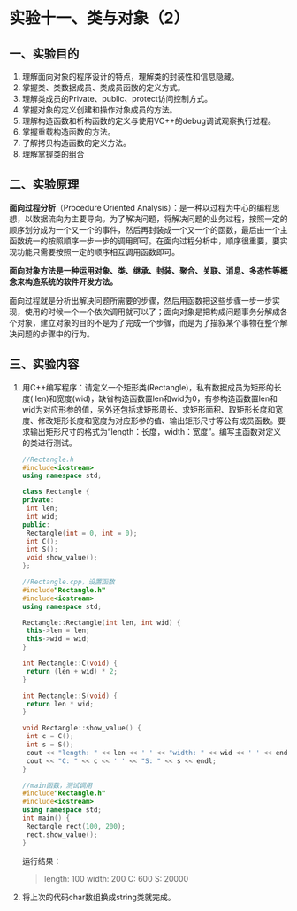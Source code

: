 # 实验十一、类与对象（2）

## 一、实验目的

1. 理解面向对象的程序设计的特点，理解类的封装性和信息隐藏。
2. 掌握类、类数据成员、类成员函数的定义方式。
3. 理解类成员的Private、public、protect访问控制方式。
4. 掌握对象的定义创建和操作对象成员的方法。
5. 理解构造函数和析构函数的定义与使用VC++的debug调试观察执行过程。
6. 掌握重载构造函数的方法。
7. 了解拷贝构造函数的定义方法。
8. 理解掌握类的组合

## 二、实验原理

**面向过程分析**（Procedure Oriented Analysis）：是一种以过程为中心的编程思想，以数据流向为主要导向。为了解决问题，将解决问题的业务过程，按照一定的顺序划分成为一个又一个的事件，然后再封装成一个又一个的函数，最后由一个主函数统一的按照顺序一步一步的调用即可。在面向过程分析中，顺序很重要，要实现功能只需要按照一定的顺序相互调用函数即可。

**面向对象方法是一种运用对象、类、继承、封装、聚合、关联、消息、多态性等概念来构造系统的软件开发方法。**

面向过程就是分析出解决问题所需要的步骤，然后用函数把这些步骤一步一步实现，使用的时候一个一个依次调用就可以了；面向对象是把构成问题事务分解成各个对象，建立对象的目的不是为了完成一个步骤，而是为了描叙某个事物在整个解决问题的步骤中的行为。

## 三、实验内容

1. 用C++编写程序：请定义一个矩形类(Rectangle)，私有数据成员为矩形的长度( len)和宽度(wid)，缺省构造函数置len和wid为0，有参构造函数置len和wid为对应形参的值，另外还包括求矩形周长、求矩形面积、取矩形长度和宽度、修改矩形长度和宽度为对应形参的值、输出矩形尺寸等公有成员函数。要求输出矩形尺寸的格式为“length：长度，width：宽度”。编写主函数对定义的类进行测试。

   ```cpp
   //Rectangle.h
   #include<iostream>
   using namespace std;
   
   class Rectangle {
   private:
   	int len;
   	int wid;
   public:
   	Rectangle(int = 0, int = 0);
   	int C();
   	int S();
   	void show_value();
   };
   ```

   ```cpp
   //Rectangle.cpp，设置函数
   #include"Rectangle.h"
   #include<iostream>
   using namespace std;
   
   Rectangle::Rectangle(int len, int wid) {
   	this->len = len;
   	this->wid = wid;
   }
   
   int Rectangle::C(void) {
   	return (len + wid) * 2;
   }
   
   int Rectangle::S(void) {
   	return len * wid;
   }
   
   void Rectangle::show_value() {
   	int c = C();
   	int s = S();
   	cout << "length: " << len << ' ' << "width: " << wid << ' ' << endl;
   	cout << "C: " << c << ' ' << "S: " << s << endl;
   }
   ```

   ```cpp
   //main函数，测试调用
   #include"Rectangle.h"
   #include<iostream>
   using namespace std;
   int main() {
   	Rectangle rect(100, 200);
   	rect.show_value();
   }
   ```

   运行结果：

   > length: 100 width: 200
   > C: 600 S: 20000

2. 将上次的代码char数组换成string类就完成。